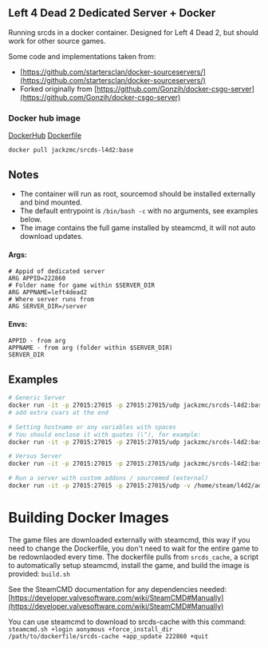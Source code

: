 ## Left 4 Dead 2 Dedicated Server + Docker
Running srcds in a docker container. Designed for Left 4 Dead 2, but should work for other source games.

Some code and implementations taken from:
* [https://github.com/startersclan/docker-sourceservers/](https://github.com/startersclan/docker-sourceservers/)
* Forked originally from [https://github.com/Gonzih/docker-csgo-server](https://github.com/Gonzih/docker-csgo-server)

### Docker hub image
[DockerHub](https://hub.docker.com/r/jackzmc/srcds-l4d2)
[Dockerfile](https://github.com/Jackzmc/docker-l4d2-server/blob/base/Dockerfile)
```shell
docker pull jackzmc/srcds-l4d2:base
```


## Notes

* The container will run as root, sourcemod should be installed externally and bind mounted. 
* The default entrypoint is `/bin/bash -c` with no arguments, see examples below.
* The image contains the full game installed by steamcmd, it will not auto download updates.

#### Args:
```env
# Appid of dedicated server
ARG APPID=222860
# Folder name for game within $SERVER_DIR
ARG APPNAME=left4dead2  
# Where server runs from
ARG SERVER_DIR=/server
```
#### Envs:
```env 
APPID - from arg
APPNAME - from arg (folder within $SERVER_DIR)
SERVER_DIR
```

## Examples
```bash
# Generic Server
docker run -it -p 27015:27015 -p 27015:27015/udp jackzmc/srcds-l4d2:base "./srcds_linux -game left4dead2 -usercon +map c8m1_apartment"
# add extra cvars at the end

# Setting hostname or any variables with spaces
# You should enclose it with quotes (\"), for example:
docker run -it -p 27015:27015 -p 27015:27015/udp jackzmc/srcds-l4d2:base ./srcds_linux -usercon +hostname "\"My Server With Spaces\""

# Versus Server
docker run -it -p 27015:27015 -p 27015:27015/udp jackzmc/srcds-l4d2:base ./srcds_linux -usercon +map c8m1_apartment versus +sv_gametypes "VERSUS" 

# Run a server with custom addons / sourcemod (external)
docker run -it -p 27015:27015 -p 27015:27015/udp -v /home/steam/l4d2/addons:/server/left4dead2/addons -vjackzmc/srcds-l4d2:sourcemod ./srcds_linux -usercon +map c8m1_apartment 
```
# Building Docker Images
The game files are downloaded externally with steamcmd, this way if you need to change the Dockerfile, you don't need to wait for the entire game to be redownlaoded every time.
The dockerfile pulls from `srcds_cache`, a script to automatically setup steamcmd, install the game, and build the image is provided: `build.sh`

See the SteamCMD documentation for any dependencies needed: [https://developer.valvesoftware.com/wiki/SteamCMD#Manually](https://developer.valvesoftware.com/wiki/SteamCMD#Manually)

You can use steamcmd to download to srcds-cache with this command:
`steamcmd.sh +login aonymous +force_install_dir /path/to/dockerfile/srcds-cache +app_update 222860 +quit`

